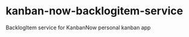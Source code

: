 kanban-now-backlogitem-service
==============================

BacklogItem service for KanbanNow personal kanban app
